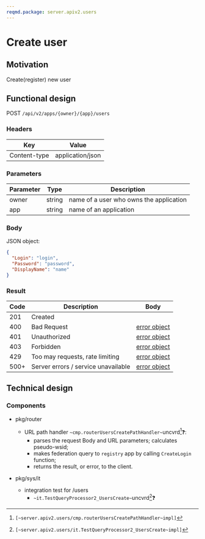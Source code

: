 ```yaml
---
reqmd.package: server.apiv2.users
---
```


# Create user
## Motivation
Create(register) new user
## Functional design
POST `/api/v2/apps/{owner}/{app}/users`

### Headers
| Key | Value |
| --- | --- |
| Content-type | application/json |

### Parameters
| Parameter | Type | Description |
| --- | --- | --- |
| owner | string | name of a user who owns the application |
| app | string | name of an application |

### Body
JSON object: 
```json
{
  "Login": "login",
  "Password": "password",
  "DisplayName": "name"
}
```

### Result
| Code | Description | Body
| --- | --- | --- |
| 201 | Created  |
| 400 | Bad Request | [error object](conventions.md#errors) |
| 401 | Unauthorized | [error object](conventions.md#errors) |
| 403 | Forbidden | [error object](conventions.md#errors) |
| 429 | Too may requests, rate limiting | [error object](conventions.md#errors) |
| 500+ | Server errors / service unavailable | [error object](conventions.md#errors) |
 

## Technical design
### Components
- pkg/router
  - URL path handler `~cmp.routerUsersCreatePathHandler~`uncvrd[^1]❓:
    - parses the request Body and URL parameters; calculates pseudo-wsid;
    - makes federation query to `registry` app by calling `CreateLogin` function;
    - returns the result, or error, to the client.

- pkg/sys/it
    - integration test for /users
        - `~it.TestQueryProcessor2_UsersCreate~`uncvrd[^2]❓

[^1]: `[~server.apiv2.users/cmp.routerUsersCreatePathHandler~impl]`
[^2]: `[~server.apiv2.users/it.TestQueryProcessor2_UsersCreate~impl]`
